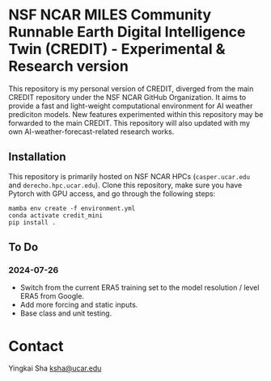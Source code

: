 # NSF NCAR MILES Community Runnable Earth Digital Intelligence Twin (CREDIT) - Experimental & Research version

This repository is my personal version of CREDIT, diverged from the main CREDIT repository under the NSF NCAR GitHub Organization. It aims to provide a fast and light-weight computational environment for AI weather prediciton models. New features experimented within this repository may be forwarded to the main CREDIT. This repository will also updated with my own AI-weather-forecast-related research works. 

## Installation

This repository is primarily hosted on NSF NCAR HPCs (`casper.ucar.edu` and `derecho.hpc.ucar.edu`). Clone this repository, make sure you have Pytorch with GPU access, and go through the following steps:

```
mamba env create -f environment.yml
conda activate credit_mini
pip install .
```

## To Do

### 2024-07-26

* Switch from the current ERA5 training set to the model resolution / level ERA5 from Google.
* Add more forcing and static inputs.
* Base class and unit testing.

# Contact
Yingkai Sha <ksha@ucar.edu>

